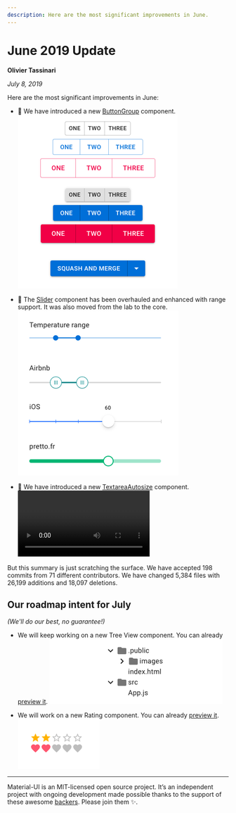 ```yaml
---
description: Here are the most significant improvements in June.
---
```


# June 2019 Update

**Olivier Tassinari**

*July 8, 2019*

Here are the most significant improvements in June:

- 💄 We have introduced a new [ButtonGroup](/components/buttons/#grouped-buttons) component.
  ![ButtonGroup](/static/blog/june-2019-update/button-group.png)

- 💄 The [Slider](/components/slider/) component has been overhauled and enhanced with range support. It was also moved from the lab to the core.
  ![Slider](/static/blog/june-2019-update/slider.png)

- 💄 We have introduced a new [TextareaAutosize](/components/textarea-autosize/) component.
  <video src="/static/blog/june-2019-update/textarea-autosize.mp4" controls loop autoplay></video>

But this summary is just scratching the surface. We have accepted 198 commits from 71 different contributors. We have changed 5,384 files with 26,199 additions and 18,097 deletions.

## Our roadmap intent for July

*(We'll do our best, no guarantee!)*

- We will keep working on a new Tree View component.
  You can already [preview it](https://deploy-preview-14827--material-ui.netlify.com/components/tree-view/).
  ![Tree View](/static/blog/may-2019-update/tree-view.png)

- We will work on a new Rating component.
  You can already [preview it](https://deploy-preview-16455--material-ui.netlify.com/components/rating/).
  ![Rating](/static/blog/june-2019-update/rating.png)

<hr />

Material-UI is an MIT-licensed open source project. It’s an independent project with ongoing development made possible thanks to the support of these awesome [backers](/discover-more/backers/). Please join them ✨.
